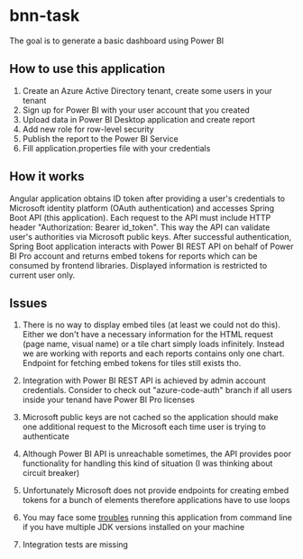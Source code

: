 # bnn-task

The goal is to generate a basic dashboard using Power BI

## How to use this application

1. Create an Azure Active Directory tenant, create some users in your tenant
2. Sign up for Power BI with your user account that you created
3. Upload data in Power BI Desktop application and create report
4. Add new role for row-level security
5. Publish the report to the Power BI Service
6. Fill application.properties file with your credentials

## How it works
Angular application obtains ID token after providing a user's credentials to Microsoft identity platform (OAuth authentication) and accesses Spring Boot API (this application).
Each request to the API must include HTTP header "Authorization: Bearer id_token".
This way the API can validate user's authorities via Microsoft public keys. 
After successful authentication, Spring Boot application interacts with Power BI REST API on behalf of Power BI Pro account and returns embed tokens for reports which can be consumed by frontend libraries. 
Displayed information is restricted to current user only.

## Issues

1. There is no way to display embed tiles (at least we could not do this). 
Either we don't have a necessary information for the HTML request (page name, visual name) or a tile chart simply loads infinitely.
Instead we are working with reports and each reports contains only one chart. Endpoint for fetching embed tokens for tiles still exists tho.

2. Integration with Power BI REST API is achieved by admin account credentials. Consider to check out "azure-code-auth" branch if all users inside your tenand have Power BI Pro licenses

3. Microsoft public keys are not cached so the application should make one additional request to the Microsoft each time user is trying to authenticate

4. Although Power BI API is unreachable sometimes, the API provides poor functionality for handling this kind of situation (I was thinking about circuit breaker)

5. Unfortunately Microsoft does not provide endpoints for creating embed tokens for a bunch of elements therefore applications have to use loops

6. You may face some [troubles](https://stackoverflow.com/questions/43574426/how-to-resolve-java-lang-noclassdeffounderror-javax-xml-bind-jaxbexception-in-j) running this application from command line if you have multiple JDK versions installed on your machine

7. Integration tests are missing
